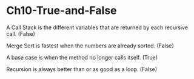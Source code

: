 # Ch10-True-and-False

A Call Stack is the different variables that are returned by each recursive call. (False)   

Merge Sort is fastest when the numbers are already sorted. (False)   

A base case is when the method no longer calls itself. (True)   

Recursion is always better than or as good as a loop. (False)   



